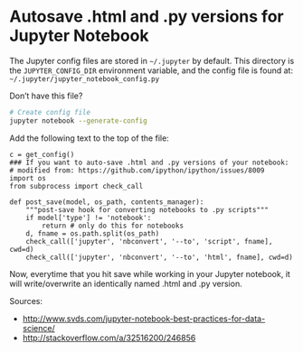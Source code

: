 # Autosave .html and .py versions for Jupyter Notebook

The Jupyter config files are stored in `~/.jupyter` by default. This directory is the `JUPYTER_CONFIG_DIR` environment variable, and the config file is found at: `~/.jupyter/jupyter_notebook_config.py`

Don’t have this file? 

```bash
# Create config file
jupyter notebook --generate-config 
```

Add the following text to the top of the file:

    c = get_config()
    ### If you want to auto-save .html and .py versions of your notebook:
    # modified from: https://github.com/ipython/ipython/issues/8009
    import os
    from subprocess import check_call

    def post_save(model, os_path, contents_manager):
        """post-save hook for converting notebooks to .py scripts"""
        if model['type'] != 'notebook':
            return # only do this for notebooks
        d, fname = os.path.split(os_path)
        check_call(['jupyter', 'nbconvert', '--to', 'script', fname], cwd=d)
        check_call(['jupyter', 'nbconvert', '--to', 'html', fname], cwd=d)

Now, everytime that you hit save while working in your Jupyter notebook, it will write/overwrite an identically named .html and .py version. 

Sources: 
 - http://www.svds.com/jupyter-notebook-best-practices-for-data-science/
 - http://stackoverflow.com/a/32516200/246856
